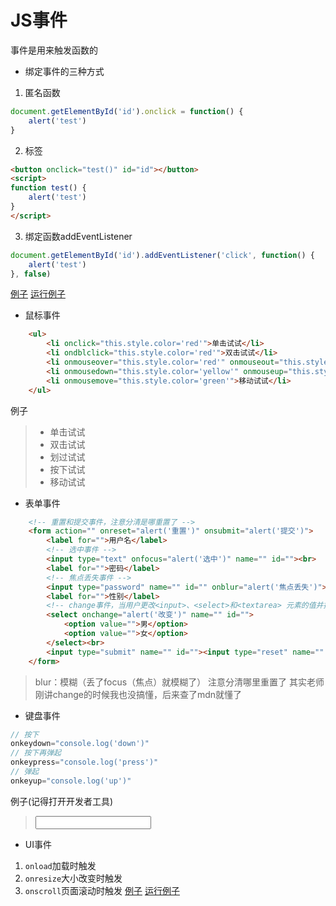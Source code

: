 # JS事件
事件是用来触发函数的
* 绑定事件的三种方式
1. 匿名函数
```js
document.getElementById('id').onclick = function() {
    alert('test')
}
```
2. 标签
```html
<button onclick="test()" id="id"></button>
<script>
function test() {
    alert('test')
}
</script>
```
3. 绑定函数addEventListener
```js
document.getElementById('id').addEventListener('click', function() {
    alert('test')
}, false)
```
[例子](./练习/1.html) [运行例子](https://homework.zdatek.top/26/练习/1.html)
* 鼠标事件
```html
    <ul>
        <li onclick="this.style.color='red'">单击试试</li>
        <li ondblclick="this.style.color='red'">双击试试</li>
        <li onmouseover="this.style.color='red'" onmouseout="this.style.color='black'">划过试试</li>
        <li onmousedown="this.style.color='yellow'" onmouseup="this.style.color='blue'">按下试试</li>
        <li onmousemove="this.style.color='green'">移动试试</li>
    </ul>
```
例子
><ul>
>    <li onclick="this.style.color='red'">单击试试</li>
>    <li ondblclick="this.style.color='red'">双击试试</li>
>    <li onmouseover="this.style.color='red'" onmouseout="this.style.color='black'">划过试试</li>
>    <li onmousedown="this.style.color='yellow'" onmouseup="this.style.color='blue'">按下试试</li>
>    <li onmousemove="this.style.color='green'">移动试试</li>
></ul>
* 表单事件
```html
    <!-- 重置和提交事件，注意分清是哪重置了 -->
    <form action="" onreset="alert('重置')" onsubmit="alert('提交')">
        <label for="">用户名</label>
        <!-- 选中事件 -->
        <input type="text" onfocus="alert('选中')" name="" id=""><br>
        <label for="">密码</label>
        <!-- 焦点丢失事件 -->
        <input type="password" name="" id="" onblur="alert('焦点丢失')"><br>
        <label for="">性别</label>
        <!-- change事件，当用户更改<input>、<select>和<textarea> 元素的值并提交这个更改时，change 事件在这些元素上触发。（引用自mdn） -->
        <select onchange="alert('改变')" name="" id="">
            <option value="">男</option>
            <option value="">女</option>
        </select><br>
        <input type="submit" name="" id=""><input type="reset" name="" id="">
    </form>
```
> blur：模糊（丢了focus（焦点）就模糊了）
> 注意分清哪里重置了
> 其实老师刚讲change的时候我也没搞懂，后来查了mdn就懂了
* 键盘事件
```js
// 按下
onkeydown="console.log('down')"
// 按下再弹起
onkeypress="console.log('press')"
// 弹起
onkeyup="console.log('up')"
```
例子(记得打开开发者工具)
><input type="text" onkeydown="console.log('down')" onkeypress="console.log('press')" onkeyup="console.log('up')">

* UI事件
 1. `onload`加载时触发
 2. `onresize`大小改变时触发
 3. `onscroll`页面滚动时触发
[例子](./练习/8.html) [运行例子](https://homework.zdatek.top/26/练习/8.html)
